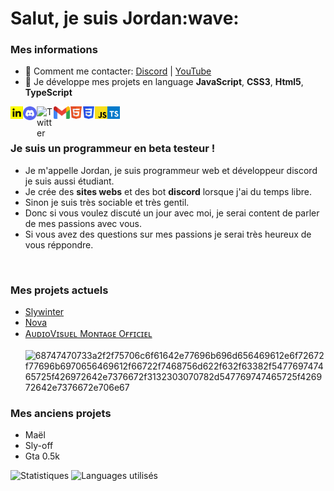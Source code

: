 <h1>Salut, je suis Jordan:wave:</h1>

### Mes informations
- 🔭 Comment me contacter: [Discord](https://discord.gg/EShYTc4QYv) | [YouTube](https://www.youtube.com/channel/UCfOsdb3unk_Xdc058E9NcfQ) 
- 🌱 Je développe mes projets en language __JavaScript__, __CSS3__, __Html5__, __TypeScript__

<a href="#"><img align="left" alt="" width="20px" src="public/img/téléchargement (1).png" /></a>
<a href="#"><img align="left" href="#" alt="Discord" width="22px" src="public/img/discord-logo-4-1[1].png" /></a>
<a href="#"><img align="left" href="#" alt="Twitter" width="27px" src="https://upload.wikimedia.org/wikipedia/fr/thumb/c/c8/Twitter_Bird.svg/1200px-Twitter_Bird.svg.png" /></a>
<a href="#"><img align="left" href="#" alt="Email" width="26px" src="public/img/Gmail_icon_(2020).svg[1].png" /></a>
<a href="#"><img align="left" href="#" alt="" width="20px" src="public/img/logo-html5-officiel-w3c[1].png" /></a>
<a href="#"><img align="left" href="#" alt="" width="20px" src="public/img/CSS3_logo.svg.png" /></a>
<a href="#"><img align="left" href="#" alt="" width="20px" src="public/img/262px-Unofficial_JavaScript_logo_2.svg[1].png" /></a>
<a href="#"><img align="left" href="#" alt="" width="20px" src="public/img/typescript-2.svg" /></a>
<br><br>

### Je suis un programmeur en beta testeur !
- Je m'appelle Jordan, je suis programmeur web et développeur discord je suis aussi étudiant.
- Je crée des **sites webs** et des bot **discord** lorsque j'ai du temps libre.
- Sinon je suis très sociable et très gentil.
- Donc si vous voulez discuté un jour avec moi, je serai content de parler de mes passions avec vous.
- Si vous avez des questions sur mes passions je serai très heureux de vous réppondre.
<br>

### Mes projets actuels
- [Slywinter](https://www.slywinter.fr/)
- [Nova](https://discord.gg/EShYTc4QYv)
- [AᴜᴅɪᴏVɪsᴜᴇʟ Mᴏɴᴛᴀɢᴇ Oғғɪᴄɪᴇʟ](https://discord.gg/Ny6yZU5SMw)
<br><br>
![68747470733a2f2f75706c6f61642e77696b696d656469612e6f72672f77696b6970656469612f66722f7468756d622f632f63382f547769747465725f426972642e7376672f3132303070782d547769747465725f426972642e7376672e706e67](https://user-images.githubusercontent.com/82006962/147835999-328505e1-99ac-484a-838c-0135a1453ef9.png)

### Mes anciens projets
- Maël
- Sly-off
- Gta 0.5k

<img alt="Statistiques" src="https://github-readme-stats.vercel.app/api?username=TheCodinLab&show_icons=true&hide_border=true&theme=tokyonight" />
<img alt="Languages utilisés" src="https://github-readme-stats.vercel.app/api/top-langs?username=GalackQSM&show_icons=true&theme=tokyonight&layout=compact" />

